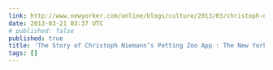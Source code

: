 ```yaml
---
link: http://www.newyorker.com/online/blogs/culture/2013/03/christoph-niemann-petting-zoo-app.html
date: 2013-03-21 03:37 UTC
# published: false
published: true
title: 'The Story of Christoph Niemann’s Petting Zoo App : The New Yorker'
tags: []
---
```



